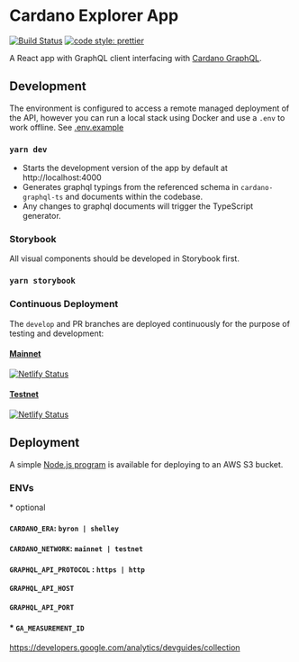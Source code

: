 Cardano Explorer App
====================
[![Build Status](https://jenkins.daedalus-operations.com/buildStatus/icon?job=cardano-explorer-app%2Fdevelop)](https://jenkins.daedalus-operations.com/blue/organizations/jenkins/cardano-explorer-app/)
[![code style: prettier](https://img.shields.io/badge/code_style-prettier-ff69b4.svg?style=flat-square)](https://github.com/prettier/prettier)

A React app with GraphQL client interfacing with [Cardano GraphQL](https://github.com/input-output-hk/cardano-graphql).

## Development
The environment is configured to access a remote managed deployment of the API, 
however you can run a local stack using Docker and use a `.env` to work offline. 
See [.env.example](.env.example)

### `yarn dev`
- Starts the development version of the app by default at http://localhost:4000
- Generates graphql typings from the referenced schema in `cardano-graphql-ts` and documents within the codebase.
- Any changes to graphql documents will trigger the TypeScript generator.

###  Storybook

All visual components should be developed in Storybook first.

### `yarn storybook`

### Continuous Deployment
The `develop` and PR branches are deployed continuously for the purpose of testing and development:
#### [Mainnet](https://cardano-explorer-mainnet.netlify.com)
[![Netlify Status](https://api.netlify.com/api/v1/badges/09492acb-61fd-4745-8b0e-60c8886f60d1/deploy-status)](https://app.netlify.com/sites/cardano-explorer-mainnet/deploys)
#### [Testnet](https://cardano-explorer-testnet.netlify.com)
[![Netlify Status](https://api.netlify.com/api/v1/badges/16628b5d-b1f2-429b-a707-bbdec0564fe9/deploy-status)](https://app.netlify.com/sites/cardano-explorer-testnet/deploys)

## Deployment
A simple [Node.js program](deploy/index.js) is available for deploying to an AWS S3 bucket.

### ENVs
\* optional
#### `CARDANO_ERA`: `byron | shelley`
#### `CARDANO_NETWORK`: `mainnet | testnet`
#### `GRAPHQL_API_PROTOCOL` : `https | http`
#### `GRAPHQL_API_HOST`
#### `GRAPHQL_API_PORT`
#### * `GA_MEASUREMENT_ID`
https://developers.google.com/analytics/devguides/collection

